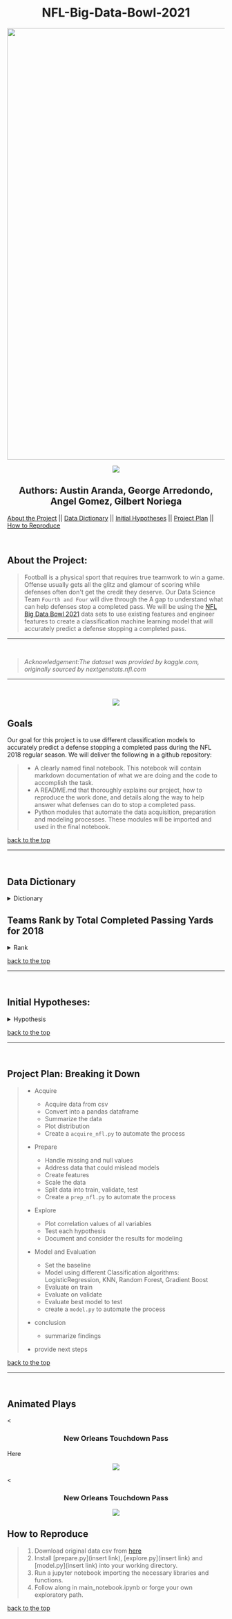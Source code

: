 <a id='section_6'></a>
<h1 align = "center">NFL-Big-Data-Bowl-2021</h1>
<img src="https://cdn.hipwallpaper.com/i/66/61/cb1GgL.jpg" width="1000">

<p align = "center"><img src="https://user-images.githubusercontent.com/62911364/102659702-7e248600-413f-11eb-8d68-7f6a003924a0.png"></p>
<h2 align = "center">Authors: Austin Aranda, George Arredondo, Angel Gomez, Gilbert Noriega</h2>

[About the Project](#section_1) || [Data Dictionary](#section_2) ||  [Initial Hypotheses](#section_3) || [Project Plan](#section_4) || [How to Reproduce](#section_5)

<br>

<a id='section_1'></a>
## About the Project: 
> Football is a physical sport that requires true teamwork to win a game. Offense usually gets all the glitz and glamour of scoring while defenses often don't get the credit they deserve. Our Data Science Team ```Fourth and Four``` will dive through the A gap to understand what can help defenses stop a completed pass. We will be using the [NFL Big Data Bowl 2021](https://www.kaggle.com/c/nfl-big-data-bowl-2021/overview) data sets to use existing features and engineer features to create a classification machine learning model that will accurately predict a defense stopping a completed pass.
___

<br>

>*Acknowledgement:The dataset was provided by kaggle.com, originally sourced by nextgenstats.nfl.com* 

___

<br>

<p align = "center">
<img src="https://user-images.githubusercontent.com/62911364/102655731-6bf31980-4138-11eb-9b16-0a5c5aa93b27.gif">
</p>

## Goals
Our goal for this project is to use different classification models to accurately predict a defense stopping a completed pass during the NFL 2018 regular season. We will deliver the following in a github repository: 
>
> - A clearly named final notebook. This notebook will contain markdown documentation of what we are doing and the code to accomplish the task.
> - A README.md that thoroughly explains our project, how to reproduce the work done, and details along the way to help answer what defenses can do to stop a completed pass. 
> - Python modules that automate the data acquisition, preparation and modeling processes. These modules will be imported and used in the final notebook.

[back to the top](#section_6)

___

<br>

<a id='section_2'></a>
## Data Dictionary

<details>
  <summary>Dictionary</summary>

| **Feature** | **Definition** |
| --- | --- |
| time | Time stamp of play (time, yyyy-mm-dd, hh:mm:ss) |
| x | Player position along the long axis of the field (x), 0 - 120 yards. See Figure 1 below. (numeric) |
| y | Player position along the short axis of the field (y), 0 - 53.3 yards. See Figure 1 below. (numeric) |
| s | Speed in yards/second (numeric) |
| a | Acceleration in yards/second^2 (numeric) |
| dis | Distance traveled from prior time point, in yards (numeric) |
| o |  Player orientation (deg), 0 - 360 degrees. See Figure 1 below (numeric)
| nflId | Player identification number, unique across players (numeric) |
| displayName | Player name (text) |
| jerseyNumber | Jersey number of player (numeric) |
| position | Player position group i.e. QB, RB, WR, LB, CB (text) |
| frameId | Frame identifier for each play, starting at 1 (numeric) |
| gameId | Unique game identifier (numeric)
| playId | Play identifier that is not unique across games (numeric)
| playDirection | Direction that the offense is moving (text, left or right)
| route | Route ran by offensive player (text) |
| week | Week of game 1-18 (numeric) |
| height | Height of player in inches (numeric) |
| weight | Weight of player in lbs (numeric) |
| birthDate | Birthdate of player YYYY-MM-DD (text) |
| collegeName | Name of College player attended (text) |
| age | Age of player (text) |
| time_since_last_x | Yards traveled since last second (numeric)|
| force_per_second | Force in Newtons from last second (numeric)|
| is_home | Shows who is home team (1) and away (0) team (numeric boolean) |
| is_defense | Shows what team is on defense (1) yes and (0) no (numeric boolean) |
| uniqueId | Unique id that represents play and game (numeric) |
| playDescription | Description of play (text)
| quarter | Game quarter (numeric) |
| down | Down of play (numeric) |
| yardsToGo | Distance needed for a first down (numeric) |
| team_by_comp_yds| Team rank by cumulative passing yards (numeric)|
| defendersInTheBox | Number of defenders in close proximity to line-of-scrimmage (numeric) |
| numberOfPassRushers | Number of pass rushers (numeric) |
| QB_under_pressure |If a quarter back is under pressure (numeric boolean) |
| gameClock | Time on clock of play (HH:MM:SS) (numeric)
| absoluteYardlineNumber | Distance from end zone for possession team (numeric) |
| epa | Expected points added on the play, relative to the offensive team. Expected points is a metric that estimates the average of every next scoring outcome given the play's down, distance, yardline, and time remaining (numeric) |
| playResult | Net yards gained by the offense, including penalty yardage (numeric) |
| RB | How many running backs in play (numeric)|
| TE | How many tight ends in play (numeric) |
| WR | How many wide receivers in play (numeric) |
| DL | How many defensive linemen in play (numeric) |
| LB | How many linebackers in play (numeric) |
| DB | How many running backs in play (numeric) |
| EMPTY | Offensive formation with no running backs in the backfield (numeric boolean)|
| I_FORM | Offensive formation with two running backs in the backfield one behind the other (numeric boolean)|
| JUMBO | Offensive formation with an extra tight end at the expense of a wide receiver (numeric boolean) |
| PISTOL | Offensive formation where quarterback is in shotgun and a running back behind quarterback (numeric boolean) |
| SHOTGUN | Offensive formation where quarterback is 5-7 yards behind center (numeric boolean) |
| SINGLEBACK | Offensive formation where there is a single running back (numeric boolean) |
| WILDCAT | Offensive formation where the football is snapped to a player other than the quarterback (numeric boolean) |
| four_three | Defensive formation where there are four defensive linemen and three linebackers (numeric boolean) |
| three_four | Defensive formation where there are three defensive linemen and four linebackers (numeric boolean) |
| nickel | Defensive formation where there are five defensive backs (numeric boolean) |
| dime | Defensive formation where there are six defensive backs (numeric boolean) |
| closest_dist | Closest defender distance to the attended receiver on a given pass play (numeric)
| closest_x | Closest x coordinate to the attended receiver for a pass play (numeric)
| closest_y | Closest y coordinate to the attended reviver for a pass play (numeric)

![image](https://user-images.githubusercontent.com/62911364/102654734-b1164c00-4136-11eb-875a-39204b957eb4.png)
<<h3 align = "center">Figure 1</h3>

## Target Variable
| Target | Definition |
| --- | --- |
| pass_stopped | Whether a pass is completed or incomplete including interceptions (numeric boolean) |

</details>

## Teams Rank by Total Completed Passing Yards for 2018
<details>
  <summary>Rank</summary>

| **Team** | **Rank** |
| --- | --- |
| TB | 1 |
| PIT | 2 |
| KC | 3 |
| ATL | 4 |
| LA | 5 |
| GB | 6 |
| PHI | 7 |
| NE | 8 |
| NYG | 9 |
| CLE | 10 |
| IND | 11 |
| HOU | 12 |
| SF | 13 |
| OAK | 14 |
| CAR | 15 |
| MIN | 16 |
| NO | 17 |
| LAC | 18 |
| DAL | 19 |
| DET | 20 |
| CHI | 21 |
| CIN | 22 |
| DEN | 23 |
| BAL | 24 |
| JAX | 25 |
| NYJ | 26 |
| MIA | 27 |
| WAS | 28 |
| TEN | 29 |
| BUF | 30 |
| ARI | 31 |
| SEA | 32 |

</details>

[back to the top](#section_6)
___

<br>

<a id='section_3'></a>

## Initial Hypotheses:
<details>
  <summary>Hypothesis</summary>

> ### Hypothesis 1: Are passes stopped dependent on offensive formation?
>   - H<sub>0</sub>: There is no dependence between offensive formation and pass stopped.
>   - H<sub>a</sub>: There is a dependence between offensive formation and pass stopped.
>
> ### Hypothesis 2: Are passes stopped dependent on down?
>   - H<sub>0</sub>: There is no dependence between down and pass stopped.
>   - H<sub>a</sub>: There is a dependence between down and pass stopped.
>
> ### Hypothesis 3: Are passes stopped dependent on QB pressure?
>   - H<sub>0</sub>: There is no dependence between QB pressure and pass stopped.
>   - H<sub>a</sub>: There is a dependence between QB pressure and pass stopped.
>
> ### Hypothesis 4: Are passes stopped dependent on how many defenders are in the box?
>   - H<sub>0</sub>: There is no dependence between the number of defenders in the box and pass stopped.
>   - H<sub>a</sub>: There is a dependence between the number of defenders in the box and pass stopped.
>
> ### Hypothesis 5: Are passes stopped dependent on number of DL?
>   - H<sub>0</sub>: There is no dependence between the number of DL and pass stopped.
>   - H<sub>a</sub>: There is a dependence between the number of DL and pass stopped.
>
> ### Hypothesis 6: Are passes stopped dependent on number of LB?
>   - H<sub>0</sub>: There is no dependence between the number of LB and pass stopped.
>   - H<sub>a</sub>: There is a dependence between the number of LB and pass stopped.
>
> ### Hypothesis 7: Are passes stopped dependent on number of DB?
>   - H<sub>0</sub>: There is no dependence between the number of DB and pass stopped.
>   - H<sub>a</sub>: There is a dependence between the number of DB and pass stopped.
>
> ### Hypothesis 8: Are passes stopped dependent on defensive formation(Nickel)?
>   - H<sub>0</sub>: There is no dependence between Nickel formation and pass stopped.
>   - H<sub>a</sub>: There is a dependence between Nickel formation and pass stopped.
>
> ### Hypothesis 9: Are passes stopped dependent on defensive formation(Dime)?
>   - H<sub>0</sub>: There is no dependence between Dime formation and pass stopped.
>   - H<sub>a</sub>: There is a dependence between Dime formation and pass stopped.
>
> ### Hypothesis 10: Are passes stopped dependent on defensive formation(4-3)?
>   - H<sub>0</sub>: There is no dependence between 4-3 formation and pass stopped.
>   - H<sub>a</sub>: There is a dependence between 4-3 formation and pass stopped.
>
> ### Hypothesis 11: Are passes stopped dependent on defensive formation(3-4)?
>   - H<sub>0</sub>: There is no dependence between 3-4 formation and pass stopped.
>   - H<sub>a</sub>: There is a dependence between 3-4 formation and pass stopped.
</details>

[back to the top](#section_6)
___

<br>

<a id='section_4'></a>

## Project Plan: Breaking it Down

>- Acquire
>    - Acquire data from csv
>    - Convert into a pandas dataframe
>    - Summarize the data
>    - Plot distribution
>    - Create a ```acquire_nfl.py``` to automate the process
>
>- Prepare
>    - Handle missing and null values
>    - Address data that could mislead models
>    - Create features
>    - Scale the data
>    - Split data into train, validate, test
>    - Create a ```prep_nfl.py``` to automate the process
>
>- Explore
>    - Plot correlation values of all variables
>    - Test each hypothesis
>    - Document and consider the results for modeling
> 
>- Model and Evaluation
>    - Set the baseline
>    - Model using different Classification algorithms: LogisticRegression, KNN, Random Forest, Gradient Boost
>    - Evaluate on train
>    - Evaluate on validate
>    - Evaluate best model to test
>    - create a ```model.py``` to automate the process
>
>- conclusion
>    - summarize findings
>- provide next steps


[back to the top](#section_6)

___

<br>

<a id='section_5'></a>

## Animated Plays
<<h3 align = "center">New Orleans Touchdown Pass</h3>
Here 
<p align = "center">
<img src="https://user-images.githubusercontent.com/62911364/102666270-1b85b700-414c-11eb-8157-447bf69a262f.gif">
</p>

<<h3 align = "center">New Orleans Touchdown Pass</h3>
<p align = "center">
<img src="https://user-images.githubusercontent.com/62911364/102667397-dca53080-414e-11eb-91ec-8ac87d5c5738.gif">
</p>

## How to Reproduce

>1. Download original data csv from [here](https://www.kaggle.com/c/nfl-big-data-bowl-2021/overview)
>2. Install [prepare.py](insert link), [explore.py](insert link) and [model.py](insert link) into your working directory.
>3. Run a jupyter notebook importing the necessary libraries and functions.
>4. Follow along in main_notebook.ipynb or forge your own exploratory path. 

[back to the top](#section_6)
